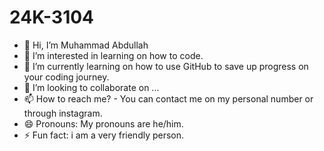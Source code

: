 # 24K-3104
- 👋 Hi, I’m Muhammad Abdullah 
- 👀 I’m interested in learning on how to code. 
- 🌱 I’m currently learning on how to use GitHub to save up progress on your coding journey. 
- 💞️ I’m looking to collaborate on ...
- 📫 How to reach me? - You can contact me on my personal number or through instagram. 
- 😄 Pronouns: My pronouns are he/him. 
- ⚡ Fun fact: i am a very friendly person.  
